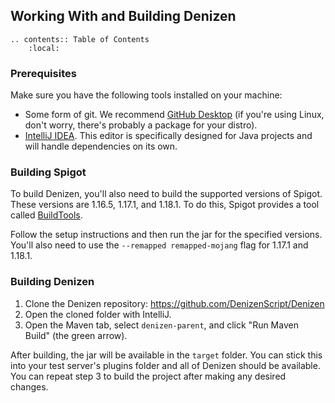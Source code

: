 Working With and Building Denizen
---------------------------------

```eval_rst
.. contents:: Table of Contents
    :local:
```

### Prerequisites

Make sure you have the following tools installed on your machine:

- Some form of git. We recommend [GitHub Desktop](https://desktop.github.com/) <span class="parens">(if you're using Linux, don't worry, there's probably a package for your distro)</span>.
- [IntelliJ IDEA](https://www.jetbrains.com/idea/). This editor is specifically designed for Java projects and will handle dependencies on its own.

### Building Spigot

To build Denizen, you'll also need to build the supported versions of Spigot. These versions are 1.16.5, 1.17.1, and 1.18.1. To do this, Spigot provides a tool called [BuildTools](https://www.spigotmc.org/wiki/buildtools/).

Follow the setup instructions and then run the jar for the specified versions. You'll also need to use the `--remapped remapped-mojang` flag for 1.17.1 and 1.18.1.

### Building Denizen

1. Clone the Denizen repository: https://github.com/DenizenScript/Denizen
2. Open the cloned folder with IntelliJ.
3. Open the Maven tab, select `denizen-parent`, and click "Run Maven Build" <span class="parens">(the green arrow)</span>.

After building, the jar will be available in the `target` folder. You can stick this into your test server's plugins folder and all of Denizen should be available. You can repeat step 3 to build the project after making any desired changes.